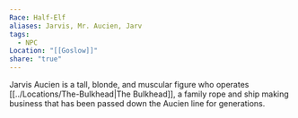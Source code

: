 ```yaml
---
Race: Half-Elf
aliases: Jarvis, Mr. Aucien, Jarv
tags:
  - NPC
Location: "[[Goslow]]"
share: "true"
---
```


Jarvis Aucien is a tall, blonde, and muscular figure who operates [[../Locations/The-Bulkhead|The Bulkhead]], a family rope and ship making business that has been passed down the Aucien line for generations.